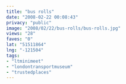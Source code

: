 ```yaml
---
title: "bus rolls"
date: "2008-02-22 00:08:43"
privacy: "public"
image: "2008/02/22/bus-rolls/bus-rolls.jpg"
views: "28"
faves: "0"
lat: "51511864"
lng: "-121504"
tags:
- "ltminimeet"
- "londontransportmuseum"
- "trustedplaces"
---
```


